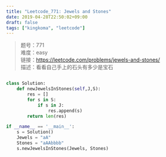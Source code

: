 ```yaml
---
title: "Leetcode_771: Jewels and Stones"
date: 2019-04-28T22:50:02+09:00
draft: false
tags: ["kingkoma", "leetcode"]
---
```

> 题号：771 <br>
> 难度：easy <br>
> 链接：https://leetcode.com/problems/jewels-and-stones/ <br>
> 描述：看看自己手上的石头有多少是宝石 <br>

``` python

class Solution:
    def newJewelsInStones(self,J,S):
        res = []
        for s in S:
            if s in J:
                res.append(s)
        return len(res)

if __name__ == '__main__':
    s = Solution()
    Jewels = "aA"
    Stones = "aAAbbbb"
    s.newJewelsInStones(Jewels, Stones)          
```

